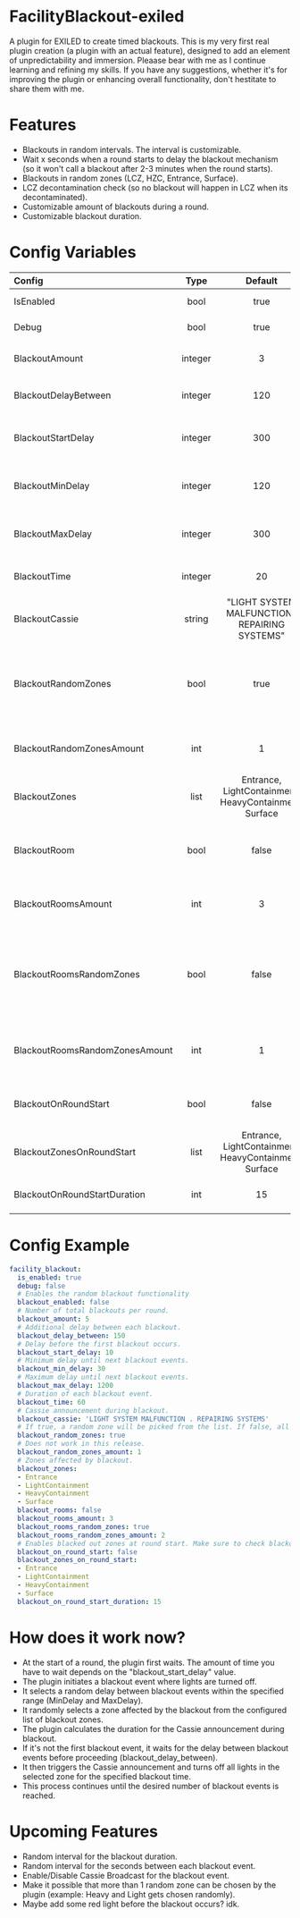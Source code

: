 # FacilityBlackout-exiled
A plugin for EXILED to create timed blackouts. This is my very first real plugin creation (a plugin with an actual feature), designed to add an element of unpredictability and immersion. Pleaase bear with me as I continue learning and refining my skills. If you have any suggestions, whether it's for improving the plugin or enhancing overall functionality, don't hestitate to share them with me.

# Features
- Blackouts in random intervals. The interval is customizable.
- Wait x seconds when a round starts to delay the blackout mechanism (so it won't call a blackout after 2-3 minutes when the round starts).
- Blackouts in random zones (LCZ, HZC, Entrance, Surface).
- LCZ decontamination check (so no blackout will happen in LCZ when its decontaminated).
- Customizable amount of blackouts during a round.
- Customizable blackout duration.

# Config Variables
| Config | Type   | Default | Info | 
| :---------------- | :------: | :----: | -----: |
| IsEnabled | bool | true | Enable / Disable plugin. |
| Debug | bool | true | Enable debugging. |
| BlackoutAmount | integer | 3 | Number of total blackouts per round. |
| BlackoutDelayBetween | integer | 120 | Additional delay between each blackout. |
| BlackoutStartDelay | integer | 300 | Delay before the first blackout occurs. |
| BlackoutMinDelay | integer | 120 | Minimum delay between blackout events. |
| BlackoutMaxDelay | integer | 300 | Maximum delay between blackout events. |
| BlackoutTime | integer | 20 | Duration of each blackout event. |
| BlackoutCassie | string | "LIGHT SYSTEM MALFUNCTION . REPAIRING SYSTEMS" | Cassie announcement during blackout. |
| BlackoutRandomZones | bool | true | If true, a random zone will be picked from the list. If false, all zones from this list will blackout. |
| BlackoutRandomZonesAmount | int | 1 | Amount of random zones for each full zone blackout. |
| BlackoutZones | list | Entrance, LightContainment, HeavyContainment, Surface | Zones affected by blackout. |
| BlackoutRoom | bool | false | Enables the blackout functionality for rooms at round start. | 
| BlackoutRoomsAmount | int | 3 | Amount of rooms to be blacked out at round start. |
| BlackoutRoomsRandomZones | bool | false | Enables random zones for rooms. Takes BlackoutZones to get random zones to fetch rooms. |
| BlackoutRoomsRandomZonesAmount | int | 1 | Amount of random zones for random blacked out rooms. |
| BlackoutOnRoundStart | bool | false | Enables the blackout on round start functionality. |
| BlackoutZonesOnRoundStart | list | Entrance, LightContainment, HeavyContainment, Surface | Zones affected by round start blackout. |
| BlackoutOnRoundStartDuration | int | 15 | Duration of the blackout at round start. |

# Config Example
```yml
facility_blackout:
  is_enabled: true
  debug: false
  # Enables the random blackout functionality
  blackout_enabled: false
  # Number of total blackouts per round.
  blackout_amount: 5
  # Additional delay between each blackout.
  blackout_delay_between: 150
  # Delay before the first blackout occurs.
  blackout_start_delay: 10
  # Minimum delay until next blackout events.
  blackout_min_delay: 30
  # Maximum delay until next blackout events.
  blackout_max_delay: 1200
  # Duration of each blackout event.
  blackout_time: 60
  # Cassie announcement during blackout.
  blackout_cassie: 'LIGHT SYSTEM MALFUNCTION . REPAIRING SYSTEMS'
  # If true, a random zone will be picked from the list. If false, all zones from this list will blackout.
  blackout_random_zones: true
  # Does not work in this release.
  blackout_random_zones_amount: 1
  # Zones affected by blackout.
  blackout_zones:
  - Entrance
  - LightContainment
  - HeavyContainment
  - Surface
  blackout_rooms: false
  blackout_rooms_amount: 3
  blackout_rooms_random_zones: true
  blackout_rooms_random_zones_amount: 2
  # Enables blacked out zones at round start. Make sure to check blackout_rooms. It could happen that they "collide" with each other. Needs a fix (maybe idk)
  blackout_on_round_start: false
  blackout_zones_on_round_start:
  - Entrance
  - LightContainment
  - HeavyContainment
  - Surface
  blackout_on_round_start_duration: 15
```
# How does it work now?
- At the start of a round, the plugin first waits. The amount of time you have to wait depends on the "blackout_start_delay" value.
- The plugin initiates a blackout event where lights are turned off.
- It selects a random delay between blackout events within the specified range (MinDelay and MaxDelay).
- It randomly selects a zone affected by the blackout from the configured list of blackout zones.
- The plugin calculates the duration for the Cassie announcement during blackout.
- If it's not the first blackout event, it waits for the delay between blackout events before proceeding (blackout_delay_between).
- It then triggers the Cassie announcement and turns off all lights in the selected zone for the specified blackout time.
- This process continues until the desired number of blackout events is reached.

# Upcoming Features
- Random interval for the blackout duration.
- Random interval for the seconds between each blackout event.
- Enable/Disable Cassie Broadcast for the blackout event.
- Make it possible that more than 1 random zone can be chosen by the plugin (example: Heavy and Light gets chosen randomly).
- Maybe add some red light before the blackout occurs? idk.
